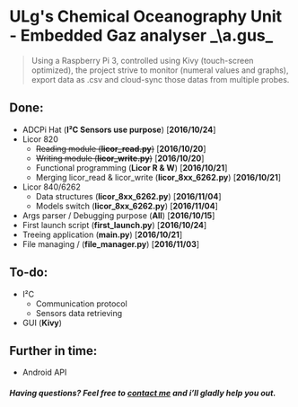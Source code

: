 # ULg's Chemical Oceanography Unit - Embedded Gaz analyser _\a.ɡus\_
> Using a Raspberry Pi 3, controlled using Kivy (touch-screen optimized), the project strive to monitor (numeral values and graphs), export data as .csv and cloud-sync those datas from multiple probes. 


## Done:
- ADCPi Hat (**I²C Sensors use purpose**) [**2016/10/24**]
- Licor 820 
  - ~~Reading module (**licor_read.py**)~~ [**2016/10/20**]
  - ~~Writing module (**licor_write.py**)~~ [**2016/10/20**]
  - Functional programming (**Licor R & W**) [**2016/10/21**]
  - Merging licor_read & licor_write (**licor_8xx_6262.py**) [**2016/10/21**]
- Licor 840/6262 
  - Data structures (**licor_8xx_6262.py**) [**2016/11/04**]
  - Models switch (**licor_8xx_6262.py**) [**2016/11/04**]
- Args parser / Debugging purpose (**All**) [**2016/10/15**]
- First launch script (**first_launch.py**) [**2016/10/24**]
- Treeing application (**main.py**) [**2016/10/21**]
- File managing / (**file_manager.py**) [**2016/11/03**]


## To-do:
- I²C 
  - Communication protocol
  - Sensors data retrieving
- GUI (**Kivy**)


## Further in time:
- Android API

#####  Having questions? Feel free to [contact me](mailto://mail@laurent-fournier.be) and i’ll gladly help you out.
